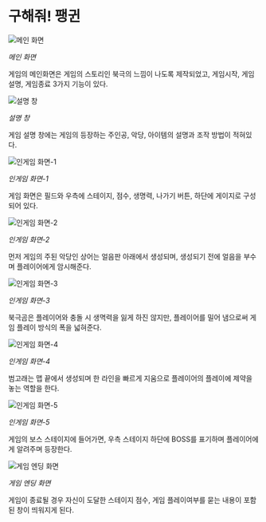 # 구해줘! 팽귄

![메인 화면](img-1)

*메인 화면*

게임의 메인화면은 게임의 스토리인 북극의 느낌이 나도록 제작되었고, 게임시작, 게임설명, 게임종료 3가지 기능이 있다.


![설명 창](img-2)

*설명 창*

게임 설명 창에는 게임의 등장하는 주인공, 악당, 아이템의 설명과 조작 방법이 적혀있다.


![인게임 화면-1](img-3)

*인게임 화면-1*

게임 화면은 필드와 우측에 스테이지, 점수, 생명력, 나가기 버튼, 하단에 게이지로 구성되어 있다.


![인게임 화면-2](img-4)

*인게임 화면-2*

먼저 게임의 주된 악당인 상어는 얼음판 아래에서 생성되며, 생성되기 전에 얼음을 부수며 플레이어에게 암시해준다.


![인게임 화면-3](img-5)

*인게임 화면-3*

북극곰은 플레이어와 충돌 시 생멱력을 잃게 하진 않지만, 플레이어를 밀어 냄으로써 게임 플레이 방식의 폭을 넓혀준다.


![인게임 화면-4](img-6)

*인게임 화면-4*

범고래는 맵 끝에서 생성되며 한 라인을 빠르게 지움으로 플레이어의 플레이에 제약을 놓는 역할을 한다.


![인게임 화면-5](img-7)

*인게임 화면-5*

게임의 보스 스테이지에 들어가면, 우측 스테이지 하단에 BOSS를 표기하며 플레이어에게 알려주며 등장한다.


![게임 엔딩 화면](img-8)

*게임 엔딩 화면*

게임이 종료될 경우 자신이 도달한 스테이지 점수, 게임 플레이여부를 묻는 내용이 포함된 창이 띄워지게 된다.

